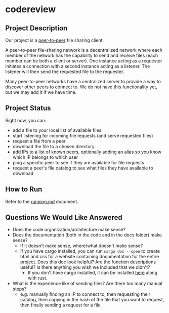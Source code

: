 # codereview

## Project Description
Our project is a [peer-to-peer](https://en.wikipedia.org/wiki/Peer-to-peer) file sharing client.

A peer-to-peer file-sharing network is a decentralized network where each member of the network has the capability to send and receive files (each member can be both a client or server). One instance acting as a requester initiates a connection with a second instance acting as a listener. The listener will then send the requested file to the requester. 

Many peer-to-peer networks have a centralized server to provide a way to discover other peers to connect to. We do not have this functionality yet, but we may add it if we have time. 

## Project Status
Right now, you can:
- add a file to your local list of available files
- start listening for incoming file requests (and serve requested files)
- request a file from a peer
- download the file to a chosen directory
- add IPs to a list of known peers, optionally adding an alias so you know which IP belongs to which user
- ping a specific peer to see if they are available for file requests
- request a peer's file catalog to see what files they have available to download  

## How to Run
Refer to the [running.md](https://github.com/rubenboero21/cs347/blob/main/doc/running.md) document.

## Questions We Would Like Answered
- Does the code organization/architecture make sense?
- Does the documentation (both in the code and in the docs folder) make sense? 
  - If it doesn't make sense, where/what doesn't make sense?
  - If you have cargo installed, you can run `cargo doc --open` to create html and css for a website containing documentation for the entire project. Does this doc look helpful? Are the function descriptions useful? Is there anything you wish we included that we didn't?
    - If you don't have cargo installed, it can be installed [here](https://www.rust-lang.org/tools/install) along with rust.
- What is the experience like of sending files? Are there too many manual steps?
  - e.g. manually finding an IP to connect to, then requesting their catalog, then copying in the hash of the file that you want to request, then finally sending a request for a file